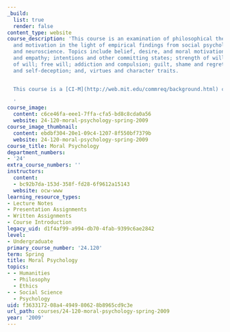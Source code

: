 ```yaml
---
_build:
  list: true
  render: false
content_type: website
course_description: 'This course is an examination of philosophical theories of action
  and motivation in the light of empirical findings from social psychology, sociology,
  and neuroscience. Topics include belief, desire, and moral motivation; sympathy
  and empathy; intentions and other committing states; strength of will and weakness
  of will; free will; addiction and compulsion; guilt, shame and regret; evil; self-knowledge
  and self-deception; and, virtues and character traits.


  This course is a [CI-M](http://web.mit.edu/commreq/background.html) course.

  '
course_image:
  content: c6ce46fa-eee1-7ffa-cfa5-bd8c8cda0a56
  website: 24-120-moral-psychology-spring-2009
course_image_thumbnail:
  content: ebdbf304-20e1-09c4-1207-8f550bf7379b
  website: 24-120-moral-psychology-spring-2009
course_title: Moral Psychology
department_numbers:
- '24'
extra_course_numbers: ''
instructors:
  content:
  - bc92b7da-153d-358f-fd28-6f9612a15143
  website: ocw-www
learning_resource_types:
- Lecture Notes
- Presentation Assignments
- Written Assignments
- Course Introduction
legacy_uid: d1f4af99-a994-db70-4fab-9399c6ae2842
level:
- Undergraduate
primary_course_number: '24.120'
term: Spring
title: Moral Psychology
topics:
- - Humanities
  - Philosophy
  - Ethics
- - Social Science
  - Psychology
uid: f3633172-08a4-4949-8062-8b8965cd9c3e
url_path: courses/24-120-moral-psychology-spring-2009
year: '2009'
---
```

